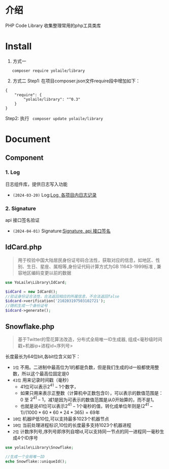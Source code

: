 # 介绍

PHP Code Library 收集整理常用的php工具类库

# Install
1. 方式一
```metadata json
   composer require yolaile/library
```

2. 方式二
   Step1: 在项目composer.json文件require段中增加如下：
```metadata json
{
    "require": {
        "yolaile/library": "^0.3"
    }
}
```
Step2: 执行 ``` composer update yolaile/library```

# Document

## Component

### 1. Log
日志组件库，提供日志写入功能
- `(2024-03-20)` Log:[Log, 各项目内日志记录](document/Component/Log.md)
### 2. Signature
api 接口签名验证
- `(2024-04-01)` Signature:[Signature, api 接口签名](document/Component/Signature.md)

## IdCard.php
> 用于校验中国大陆居民身份证号码合法性，获取对应的信息，如地区、性别、生日、星座、属相等,身份证代码计算方式为GB 11643-1999标准
, 兼容地区编码变更以前的数据

```php
use YoLaile\Library\IdCard;

$idCard = new IdCard();
//验证身份证合法性，合法返回相应的所属信息，不合法返回false
$idcard->verification('210203197503102721');
//随机生成一个身份证号
$idcard->generate();
```
## Snowflake.php

> 基于Twitter的雪花算法改造，分布式全局唯一ID生成器, 组成<毫秒级时间戳+机器ip+进程id+序列号>

 长度最长为64位bit,各bit位含义如下：
-  `1位` 不用。二进制中最高位为1的都是负数，但是我们生成的id一般都使用整数，所以这个最高位固定是0
-  `41位` 用来记录时间戳（毫秒）
    - 41位可以表示$2^{41}-1$个数字，
    - 如果只用来表示正整数（计算机中正数包含0），可以表示的数值范围是：0 至 $2^{41}-1$，减1是因为可表示的数值范围是从0开始算的，而不是1。
    - 也就是说41位可以表示$2^{41}-1$个毫秒的值，转化成单位年则是$(2^{41}-1) / (1000 * 60 * 60 * 24 * 365) = 69$年
-  `10位` 机器IP低10位,可以支持最多1023个机器节点
-  `10位` 当前处理进程标识,10位的长度最多支持1023个机器进程
-  `2位`  计数序列号,序列号即序列自增id,可以支持同一节点的同一进程同一毫秒生成4个ID序号 

```php
use yolaile\Library\Snowflake;

//生成一个全局唯一ID
echo Snowflake::uniqueId();
```
